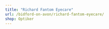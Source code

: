 ```yaml
---
title: "Richard Fantom Eyecare"
url: /bidford-on-avon/richard-fantom-eyecare/
shop: Optiker
---
```


